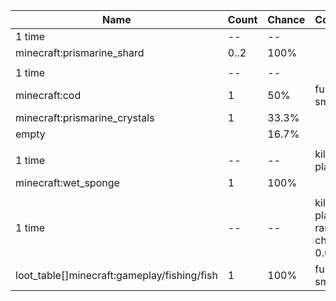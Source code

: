 | Name                                        | Count | Chance | Comment                                 |
| ------------------------------------------- | ----- | ------ | --------------------------------------- |
| 1 time                                      |    -- |     -- |                                         |
| minecraft:prismarine_shard                  |  0..2 |   100% |                                         |
|                                             |       |        |                                         |
| 1 time                                      |    -- |     -- |                                         |
| minecraft:cod                               |     1 |    50% | furnace smelt                           |
| minecraft:prismarine_crystals               |     1 |  33.3% |                                         |
| empty                                       |       |  16.7% |                                         |
|                                             |       |        |                                         |
| 1 time                                      |    -- |     -- | killed by player                        |
| minecraft:wet_sponge                        |     1 |   100% |                                         |
|                                             |       |        |                                         |
| 1 time                                      |    -- |     -- | killed by player, random chance: 0.025% |
| loot_table[]minecraft:gameplay/fishing/fish |     1 |   100% | furnace smelt                           |